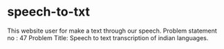 # speech-to-txt
This website user for make a text through our speech.
Problem statement no : 47
Problem Title: Speech to text transcription of indian languages.
